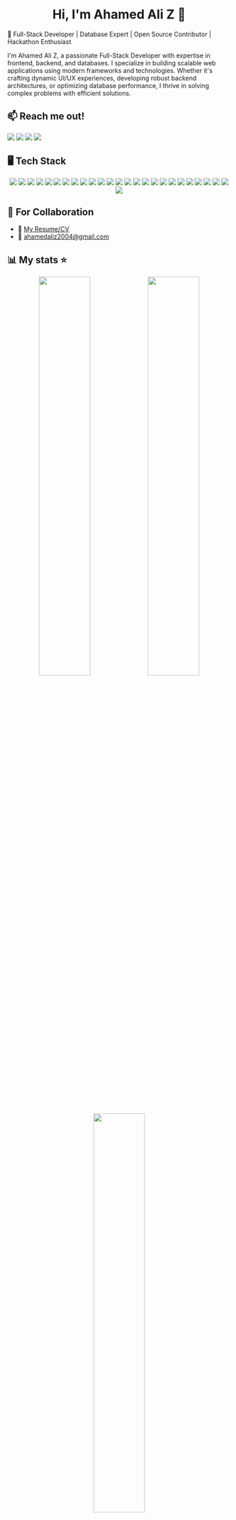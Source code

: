<h1 align="center">Hi, I'm Ahamed Ali Z 👋</h1>

🚀 Full-Stack Developer | Database Expert | Open Source Contributor | Hackathon Enthusiast

I'm Ahamed Ali Z, a passionate Full-Stack Developer with expertise in frontend, backend, and databases. I specialize in building scalable web applications using modern frameworks and technologies. Whether it's crafting dynamic UI/UX experiences, developing robust backend architectures, or optimizing database performance, I thrive in solving complex problems with efficient solutions.

## 📫 Reach me out!
<p align="left">
  <a href="https://ahamed-ali-portfolio.vercel.app/"><img src="https://img.shields.io/badge/-Portfolio-FF5722?style=for-the-badge&logo=Firefox&logoColor=white"></a>
  <a href="https://github.com/ahamed-ali-git"><img src="https://img.shields.io/badge/-GitHub-181717?style=for-the-badge&logo=GitHub&logoColor=white"></a>
  <a href="mailto:ahamedaliz2004@gmail.com"><img src="https://img.shields.io/badge/-Email-D14836?style=for-the-badge&logo=gmail&logoColor=white"></a>
  <a href="https://www.linkedin.com/in/ahamed-ali-z-573257259/"><img src="https://img.shields.io/badge/-LinkedIn-0077B5?style=for-the-badge&logo=linkedin&logoColor=white"></a>
</p>

## 🖥️ Tech Stack

<p align="center">
  <img src="https://img.shields.io/badge/-Node.js-339933?style=for-the-badge&logo=node.js&logoColor=white">
  <img src="https://img.shields.io/badge/-CSS3-1572B6?style=for-the-badge&logo=css3&logoColor=white">
  <img src="https://img.shields.io/badge/-JavaScript-F7DF1E?style=for-the-badge&logo=javascript&logoColor=black">
  <img src="https://img.shields.io/badge/-HTML5-E34F26?style=for-the-badge&logo=html5&logoColor=white">
  <img src="https://img.shields.io/badge/-GraphQL-E10098?style=for-the-badge&logo=graphql&logoColor=white">
  <img src="https://img.shields.io/badge/-React%20Router-CA4245?style=for-the-badge&logo=react-router&logoColor=white">
  <img src="https://img.shields.io/badge/-React-61DAFB?style=for-the-badge&logo=react&logoColor=black">
  <img src="https://img.shields.io/badge/-Next.js-000000?style=for-the-badge&logo=next.js&logoColor=white">
  <img src="https://img.shields.io/badge/-Python-3776AB?style=for-the-badge&logo=python&logoColor=white">
  <img src="https://img.shields.io/badge/-Solidity-363636?style=for-the-badge&logo=solidity&logoColor=white">
  <img src="https://img.shields.io/badge/-Vercel-000000?style=for-the-badge&logo=vercel&logoColor=white">
  <img src="https://img.shields.io/badge/-ApolloGraphQL-311C87?style=for-the-badge&logo=apollographql&logoColor=white">
  <img src="https://img.shields.io/badge/-Bootstrap-7952B3?style=for-the-badge&logo=bootstrap&logoColor=white">
  <img src="https://img.shields.io/badge/-Chart.js-FF6384?style=for-the-badge&logo=chartdotjs&logoColor=white">
  <img src="https://img.shields.io/badge/-Express.js-000000?style=for-the-badge&logo=express&logoColor=white">
  <img src="https://img.shields.io/badge/-Google%20Auth-4285F4?style=for-the-badge&logo=google&logoColor=white">
  <img src="https://img.shields.io/badge/-BCrypt-00A86B?style=for-the-badge&logo=security&logoColor=white">
  <img src="https://img.shields.io/badge/-JWT-000000?style=for-the-badge&logo=jsonwebtokens&logoColor=white">
  <img src="https://img.shields.io/badge/-Redux-764ABC?style=for-the-badge&logo=redux&logoColor=white">
  <img src="https://img.shields.io/badge/-Socket.io-010101?style=for-the-badge&logo=socketdotio&logoColor=white">
  <img src="https://img.shields.io/badge/-TailwindCSS-06B6D4?style=for-the-badge&logo=tailwindcss&logoColor=white">
  <img src="https://img.shields.io/badge/-Yarn-2C8EBB?style=for-the-badge&logo=yarn&logoColor=white">
  <img src="https://img.shields.io/badge/-MongoDB-47A248?style=for-the-badge&logo=mongodb&logoColor=white">
  <img src="https://img.shields.io/badge/-PostgreSQL-336791?style=for-the-badge&logo=postgresql&logoColor=white">
  <img src="https://img.shields.io/badge/-Supabase-3ECF8E?style=for-the-badge&logo=supabase&logoColor=white">
  <img src="https://img.shields.io/badge/-Notion-000000?style=for-the-badge&logo=notion&logoColor=white">
</p>

## 🏢 For Collaboration
- 📄 [My Resume/CV](https://drive.google.com/file/d/1ayXXKtKjPhGQ7A0Q9VkKrffvKJ41AHAu/view?usp=sharing)
- 📧 ahamedaliz2004@gmail.com

## 📊 My stats ⭐
<p align="center">
  <img width="48%" src="https://github-readme-stats.vercel.app/api?username=ahamed-ali-git&show_icons=true&theme=radical&count_private=true" />
  <img width="48%" src="https://github-readme-streak-stats.herokuapp.com/?user=ahamed-ali-git&theme=radical" />
</p>

<p align="center">
  <img  width="48%" src="https://github-readme-stats.vercel.app/api/top-langs/?username=ahamed-ali-git&layout=compact&langs_count=10&theme=radical" />
  <br>
  <img width="48%" src="https://github-profile-summary-cards.vercel.app/api/cards/profile-details?username=ahamed-ali-git&theme=radical" />
</p>


### 🏆 GitHub Trophies

[![trophy](https://github-profile-trophy.vercel.app/?username=ahamed-ali-git&theme=radical&row=1&column=6)](https://GitHub.com/ryo-ma/GitHub-profile-trophy)

### 📈 Contribution Graph

[![ahamedali's GitHub activity graph](https://github-readme-activity-graph.vercel.app/graph?username=ahamed-ali-git&theme=react-dark)](https://github.com/ashutosh00710/GitHub-readme-activity-graph)





### 🚀 Thanks for stopping by! 😃
